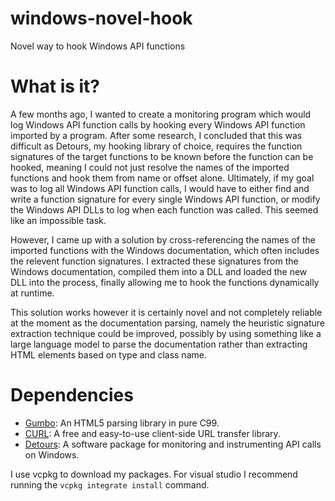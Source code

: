# windows-novel-hook
Novel way to hook Windows API functions

# What is it?
A few months ago, I wanted to create a monitoring program which would log Windows API function calls by hooking every Windows API function imported by a program. After some research, I concluded that this was difficult as Detours, my hooking library of choice, requires the function signatures of the target functions to be known before the function can be hooked, meaning I could not just resolve the names of the imported functions and hook them from name or offset alone. Ultimately, if my goal was to log all Windows API function calls, I would have to either find and write a function signature for every single Windows API function, or modify the Windows API DLLs to log when each function was called. This seemed like an impossible task.

However, I came up with a solution by cross-referencing the names of the imported functions with the Windows documentation, which often includes the relevent function signatures. I extracted these signatures from the Windows documentation, compiled them into a DLL and loaded the new DLL into the process, finally allowing me to hook the functions dynamically at runtime.

This solution works however it is certainly novel and not completely reliable at the moment as the documentation parsing, namely the heuristic signature extraction technique could be improved, possibly by using something like a large language model to parse the documentation rather than extracting HTML elements based on type and class name.

# Dependencies

- [Gumbo](https://github.com/google/gumbo-parser): An HTML5 parsing library in pure C99.
- [CURL](https://curl.haxx.se/libcurl/): A free and easy-to-use client-side URL transfer library.
- [Detours](https://github.com/microsoft/Detours): A software package for monitoring and instrumenting API calls on Windows.

I use vcpkg to download my packages. For visual studio I recommend running the `vcpkg integrate install` command.

